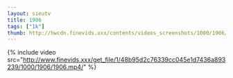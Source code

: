 ```yaml
--- 
layout: sieutv
title: 1906
tags: ["1k"]
thumb: http://hwcdn.finevids.xxx/contents/videos_screenshots/1000/1906/preview.mp4.jpg
---
```

{% include video src="http://www.finevids.xxx/get_file/1/48b95d2c76339cc045e1d7436a893239/1000/1906/1906.mp4/" %} 
